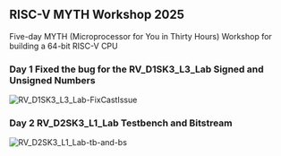 ## RISC-V MYTH Workshop 2025

Five-day MYTH (Microprocessor for You in Thirty Hours) Workshop for building a 64-bit RISC-V CPU

### Day 1 Fixed the bug for the RV_D1SK3_L3_Lab Signed and Unsigned Numbers

![RV_D1SK3_L3_Lab-FixCastIssue](https://github.com/user-attachments/assets/ad42d692-d335-499a-ab60-060b546d2caa)

### Day 2 RV_D2SK3_L1_Lab Testbench and Bitstream

![RV_D2SK3_L1_Lab-tb-and-bs](https://github.com/user-attachments/assets/a6cbfaba-ab53-4fa4-98da-c9d6bf00c099)
